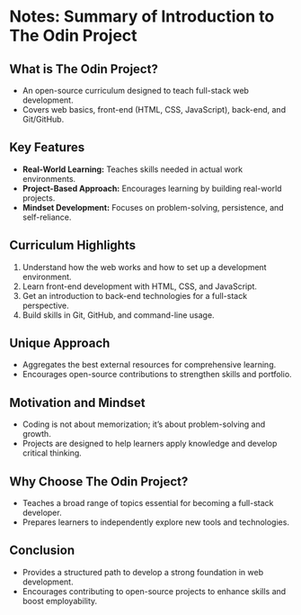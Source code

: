 # Notes: Summary of Introduction to The Odin Project

## What is The Odin Project?
- An open-source curriculum designed to teach full-stack web development.
- Covers web basics, front-end (HTML, CSS, JavaScript), back-end, and Git/GitHub.

## Key Features
- **Real-World Learning:** Teaches skills needed in actual work environments.
- **Project-Based Approach:** Encourages learning by building real-world projects.
- **Mindset Development:** Focuses on problem-solving, persistence, and self-reliance.

## Curriculum Highlights
1. Understand how the web works and how to set up a development environment.
2. Learn front-end development with HTML, CSS, and JavaScript.
3. Get an introduction to back-end technologies for a full-stack perspective.
4. Build skills in Git, GitHub, and command-line usage.

## Unique Approach
- Aggregates the best external resources for comprehensive learning.
- Encourages open-source contributions to strengthen skills and portfolio.

## Motivation and Mindset
- Coding is not about memorization; it’s about problem-solving and growth.
- Projects are designed to help learners apply knowledge and develop critical thinking.

## Why Choose The Odin Project?
- Teaches a broad range of topics essential for becoming a full-stack developer.
- Prepares learners to independently explore new tools and technologies.

## Conclusion
- Provides a structured path to develop a strong foundation in web development.
- Encourages contributing to open-source projects to enhance skills and boost employability.